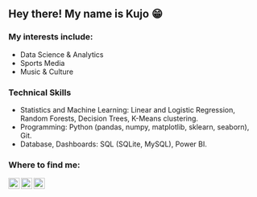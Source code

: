 ## Hey there! My name is Kujo 😁

### My interests include:
- Data Science & Analytics
- Sports Media
- Music & Culture 

### Technical Skills
- Statistics and Machine Learning: Linear and Logistic Regression, Random Forests, Decision Trees, K-Means clustering.
- Programming: Python (pandas, numpy, matplotlib, sklearn, seaborn), Git.
- Database, Dashboards: SQL (SQLite, MySQL), Power BI.

### Where to find me:
[<img align="left" alt="Kujo Adu | LinkedIn" width="22px" src="https://cdn.jsdelivr.net/npm/simple-icons@v3/icons/linkedin.svg" />][linkedin]
[<img align="left" alt="Kujo Adu | Twitter" width="22px" src="https://cdn.jsdelivr.net/npm/simple-icons@v3/icons/twitter.svg" />][twitter]
[<img align="left" alt="Kujo Adu | Instagram" width="22px" src="https://cdn.jsdelivr.net/npm/simple-icons@v3/icons/instagram.svg" />][instagram]

<br />


</details>

[twitter]: https://twitter.com/kujo_adu
[instagram]: https://instagram.com/kujo_adu
[linkedin]: https://linkedin.com/in/kujo-adu
